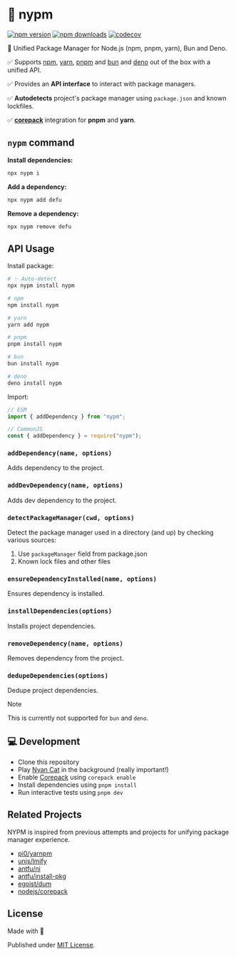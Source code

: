 # 🌈 nypm

<!-- automd:badges color="yellow" codecov -->

[![npm version](https://img.shields.io/npm/v/nypm?color=yellow)](https://npmjs.com/package/nypm)
[![npm downloads](https://img.shields.io/npm/dm/nypm?color=yellow)](https://npm.chart.dev/nypm)
[![codecov](https://img.shields.io/codecov/c/gh/unjs/nypm?color=yellow)](https://codecov.io/gh/unjs/nypm)

<!-- /automd -->

🌈 Unified Package Manager for Node.js (npm, pnpm, yarn), Bun and Deno.

✅ Supports [npm](https://docs.npmjs.com/cli/v10/commands/npm), [yarn](https://yarnpkg.com/), [pnpm](https://pnpm.io/) and [bun](https://bun.sh/package-manager) and [deno](https://deno.com/) out of the box with a unified API.

✅ Provides an **API interface** to interact with package managers.

✅ **Autodetects** project's package manager using `package.json` and known lockfiles.

✅ **[corepack](https://github.com/nodejs/corepack)** integration for **pnpm** and **yarn**.

## `nypm` command

**Install dependencies:**

```sh
npx nypm i
```

**Add a dependency:**

```sh
npx nypm add defu
```

**Remove a dependency:**

```sh
npx nypm remove defu
```

## API Usage

Install package:

<!-- automd:pm-i -->

```sh
# ✨ Auto-detect
npx nypm install nypm

# npm
npm install nypm

# yarn
yarn add nypm

# pnpm
pnpm install nypm

# bun
bun install nypm

# deno
deno install nypm
```

<!-- /automd -->

Import:

```js
// ESM
import { addDependency } from "nypm";

// CommonJS
const { addDependency } = require("nypm");
```

### `addDependency(name, options)`

Adds dependency to the project.

### `addDevDependency(name, options)`

Adds dev dependency to the project.

### `detectPackageManager(cwd, options)`

Detect the package manager used in a directory (and up) by checking various sources:

1. Use `packageManager` field from package.json
2. Known lock files and other files

### `ensureDependencyInstalled(name, options)`

Ensures dependency is installed.

### `installDependencies(options)`

Installs project dependencies.

### `removeDependency(name, options)`

Removes dependency from the project.

### `dedupeDependencies(options)`

Dedupe project dependencies.

> [!NOTE]
> This is currently not supported for `bun` and `deno`.

## 💻 Development

- Clone this repository
- Play [Nyan Cat](https://www.nyan.cat/) in the background (really important!)
- Enable [Corepack](https://github.com/nodejs/corepack) using `corepack enable`
- Install dependencies using `pnpm install`
- Run interactive tests using `pnpm dev`

## Related Projects

NYPM is inspired from previous attempts and projects for unifying package manager experience.

- [pi0/yarnpm](https://github.com/pi0/yarnpm)
- [unjs/lmify](https://github.com/unjs/lmify)
- [antfu/ni](https://github.com/antfu/ni)
- [antfu/install-pkg](https://github.com/antfu/install-pkg)
- [egoist/dum](https://github.com/egoist/dum)
- [nodejs/corepack](https://github.com/nodejs/corepack)

## License

Made with 💛

Published under [MIT License](./LICENSE).

<!-- Badges -->

[npm-version-src]: https://img.shields.io/npm/v/nypm?style=flat-square
[npm-version-href]: https://npmjs.com/package/nypm
[npm-downloads-src]: https://img.shields.io/npm/dm/nypm?style=flat-square
[npm-downloads-href]: https://npmjs.com/package/nypm
[github-actions-src]: https://img.shields.io/github/actions/workflow/status/unjs/nypm/ci.yml?branch=main&style=flat-square
[github-actions-href]: https://github.com/unjs/nypm/actions?query=workflow%3Aci
[codecov-src]: https://img.shields.io/codecov/c/gh/unjs/nypm/main?style=flat-square
[codecov-href]: https://codecov.io/gh/unjs/nypm
